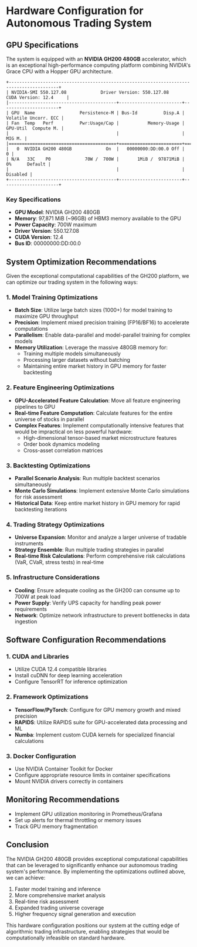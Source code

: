 # Hardware Configuration for Autonomous Trading System

## GPU Specifications

The system is equipped with an **NVIDIA GH200 480GB** accelerator, which is an exceptional high-performance computing platform combining NVIDIA's Grace CPU with a Hopper GPU architecture.

```
+-----------------------------------------------------------------------------------------+
| NVIDIA-SMI 550.127.08             Driver Version: 550.127.08     CUDA Version: 12.4     |
|-----------------------------------------+------------------------+----------------------+
| GPU  Name                 Persistence-M | Bus-Id          Disp.A | Volatile Uncorr. ECC |
| Fan  Temp   Perf          Pwr:Usage/Cap |           Memory-Usage | GPU-Util  Compute M. |
|                                         |                        |               MIG M. |
|=========================================+========================+======================|
|   0  NVIDIA GH200 480GB             On  |   00000000:DD:00.0 Off |                    0 |
| N/A   33C    P0             70W /  700W |       1MiB /  97871MiB |      0%      Default |
|                                         |                        |             Disabled |
+-----------------------------------------+------------------------+----------------------+
```

### Key Specifications

- **GPU Model**: NVIDIA GH200 480GB
- **Memory**: 97,871 MiB (~96GB) of HBM3 memory available to the GPU
- **Power Capacity**: 700W maximum
- **Driver Version**: 550.127.08
- **CUDA Version**: 12.4
- **Bus ID**: 00000000:DD:00.0

## System Optimization Recommendations

Given the exceptional computational capabilities of the GH200 platform, we can optimize our trading system in the following ways:

### 1. Model Training Optimizations

- **Batch Size**: Utilize large batch sizes (1000+) for model training to maximize GPU throughput
- **Precision**: Implement mixed precision training (FP16/BF16) to accelerate computations
- **Parallelism**: Enable data-parallel and model-parallel training for complex models
- **Memory Utilization**: Leverage the massive 480GB memory for:
  - Training multiple models simultaneously
  - Processing larger datasets without batching
  - Maintaining entire market history in GPU memory for faster backtesting

### 2. Feature Engineering Optimizations

- **GPU-Accelerated Feature Calculation**: Move all feature engineering pipelines to GPU
- **Real-time Feature Computation**: Calculate features for the entire universe of stocks in parallel
- **Complex Features**: Implement computationally intensive features that would be impractical on less powerful hardware:
  - High-dimensional tensor-based market microstructure features
  - Order book dynamics modeling
  - Cross-asset correlation matrices

### 3. Backtesting Optimizations

- **Parallel Scenario Analysis**: Run multiple backtest scenarios simultaneously
- **Monte Carlo Simulations**: Implement extensive Monte Carlo simulations for risk assessment
- **Historical Data**: Keep entire market history in GPU memory for rapid backtesting iterations

### 4. Trading Strategy Optimizations

- **Universe Expansion**: Monitor and analyze a larger universe of tradable instruments
- **Strategy Ensemble**: Run multiple trading strategies in parallel
- **Real-time Risk Calculations**: Perform comprehensive risk calculations (VaR, CVaR, stress tests) in real-time

### 5. Infrastructure Considerations

- **Cooling**: Ensure adequate cooling as the GH200 can consume up to 700W at peak load
- **Power Supply**: Verify UPS capacity for handling peak power requirements
- **Network**: Optimize network infrastructure to prevent bottlenecks in data ingestion

## Software Configuration Recommendations

### 1. CUDA and Libraries

- Utilize CUDA 12.4 compatible libraries
- Install cuDNN for deep learning acceleration
- Configure TensorRT for inference optimization

### 2. Framework Optimizations

- **TensorFlow/PyTorch**: Configure for GPU memory growth and mixed precision
- **RAPIDS**: Utilize RAPIDS suite for GPU-accelerated data processing and ML
- **Numba**: Implement custom CUDA kernels for specialized financial calculations

### 3. Docker Configuration

- Use NVIDIA Container Toolkit for Docker
- Configure appropriate resource limits in container specifications
- Mount NVIDIA drivers correctly in containers

## Monitoring Recommendations

- Implement GPU utilization monitoring in Prometheus/Grafana
- Set up alerts for thermal throttling or memory issues
- Track GPU memory fragmentation

## Conclusion

The NVIDIA GH200 480GB provides exceptional computational capabilities that can be leveraged to significantly enhance our autonomous trading system's performance. By implementing the optimizations outlined above, we can achieve:

1. Faster model training and inference
2. More comprehensive market analysis
3. Real-time risk assessment
4. Expanded trading universe coverage
5. Higher frequency signal generation and execution

This hardware configuration positions our system at the cutting edge of algorithmic trading infrastructure, enabling strategies that would be computationally infeasible on standard hardware.